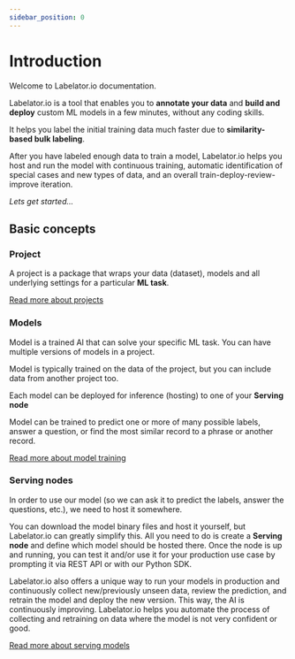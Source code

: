 ```yaml
---
sidebar_position: 0
---
```


# Introduction

Welcome to Labelator.io documentation. 

Labelator.io is a tool that enables you to **annotate your data** and **build and deploy** custom ML models in a few minutes, without any coding skills.

It helps you label the initial training data much faster due to **similarity-based bulk labeling**. 

After you have labeled enough data to train a model, Labelator.io helps you host and run the model with continuous training, automatic identification of special cases and new types of data, and an overall train-deploy-review-improve iteration.


*Lets get started...*

## Basic concepts

### Project

A project is a package that wraps your data (dataset), models and all underlying settings for a particular **ML task**.

[Read more about projects](docs/tutorial/create-a-project.md)

### Models

Model is a trained AI that can solve your specific ML task. You can have multiple versions of models in a project. 

Model is typically trained on the data of the project, but you can include data from another project too.

Each model can be deployed for inference (hosting) to one of your **Serving node**

Model can be trained to predict one or more of many possible labels, answer a question, or find the most similar record to a phrase or another record.

[Read more about model training](docs/tutorial/train-a-model.md)

### Serving nodes

In order to use our model (so we can ask it to predict the labels, answer the questions, etc.), we need to host it somewhere. 

You can download the model binary files and host it yourself, but Labelator.io can greatly simplify this. All you need to do is create a **Serving node** and define which model should be hosted there. Once the node is up and running, you can test it and/or use it for your production use case by prompting it via REST API or with our Python SDK.

Labelator.io also offers a unique way to run your models in production and continuously collect new/previously unseen data, review the prediction, and retrain the model and deploy the new version. This way, the AI is continuously improving. Labelator.io helps you automate the process of collecting and retraining on data where the model is not very confident or good. 

[Read more about serving models](docs/tutorial/train-a-model.md)



